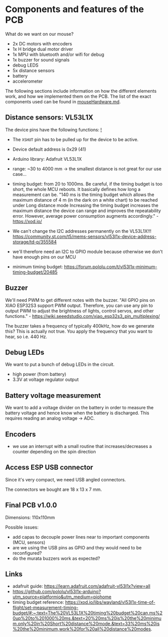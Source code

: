 # Components and features of the PCB

What do we want on our mouse?

- 2x DC motors with encoders
- 1x H bridge dual motor driver
- 1x MPU with bluetooth and/or wifi for debug
- 1x buzzer for sound signals
- debug LEDS
- 5x distance sensors
- battery
- accelerometer

The following sections include information on how the different elements work, and how we implemented them on the PCB. The list of the exact components used can be found in [mouseHardware.md](./mouseHardware.md).

## Distance sensors: VL53L1X

The device pins have the following functions:
[!](../datasheets/images/vl53l1x-pin-description.png)

- The `XSHUT` pin has to be pulled up for the device to be active.
- Device default address is 0x29 (41)
- Arduino library: Adafruit VL53L1X
- range: ~30 to 4000 mm -> the smallest distance is not great for our use case...
- timing budget: from 20 to 1000ms. Be careful, if the timing budget is too short, the whole MCU reboots. It basically defines how long a measurement can be.
  "140 ms is the timing budget which allows the maximum distance of 4 m (in the dark on a white chart) to be reached under Long distance mode Increasing the timing budget increases the maximum distance the device can range and improves the repeatability error. However, average power consumption augments accordingly." - https://xod.io/
- We can't change the I2C addresses permanently on the VL53L1X!!! https://community.st.com/t5/mems-sensors/vl53l1x-device-address-storage/td-p/355584
- we'll therefore need an I2C to GPIO module because otherwise we don't have enough pins on our MCU

- minimum timing budget: https://forum.pololu.com/t/vl53l1x-minimum-timing-budget/20485

## Buzzer

We'll need PWM to get different notes with the buzzer.
"All GPIO pins on XIAO ESP32S3 support PWM output. Therefore, you can use any pin to output PWM to adjust the brightness of lights, control servos, and other functions." - https://wiki.seeedstudio.com/xiao_esp32s3_pin_multiplexing/

The buzzer takes a frequency of typically 400kHz, how do we generate this? This is actually not true. You apply the frequency that you want to hear, so i.e. 440 Hz.

## Debug LEDs

We want to put a bunch of debug LEDs in the circuit.

- high power (from battery)
- 3.3V at voltage regulator output

## Battery voltage measurement

We want to add a voltage divider on the battery in order to measure the battery voltage and hence know when the battery is discharged. This requires reading an analog voltage -> ADC.

## Encoders

- we use an interrupt with a small routine that increases/decreases a counter depending on the spin direction

## Access ESP USB connector

Since it's very compact, we need USB angled connectors.

The connectors we bought are 18 x 13 x 7 mm.

## Final PCB v1.0.0

Dimensions: 110x110mm

Possible issues:

- add capas to decouple power lines near to important components (MCU, sensors)
- are we using the USB pins as GPIO and they would need to be reconfigured?
- do the murata buzzers work as expected?

## Links

- adafruit guide: https://learn.adafruit.com/adafruit-vl53l1x?view=all
- https://github.com/pololu/vl53l1x-arduino?utm_source=platformio&utm_medium=piohome
- timing budget reference: https://xod.io/libs/wayland/vl53l1x-time-of-flight/set-measurement-timing-budget/#:~:text=The%20VL53L1X%20timing%20budget%20can,ms%20up%20to%201000%20ms.&text=20%20ms%20is%20the%20minimum,only%20in%20Short%20distance%20mode.&text=33%20ms%20is%20the%20minimum,work%20for%20all%20distance%20modes.
